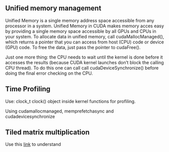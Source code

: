 

## Unified memory management

Unified Memory is a single memory address space accessible from any processor in a system. Unified Memory in CUDA makes memory acces easy by providing a single memory space accessible by all GPUs and CPUs in your system. To allocate data in unified memory, call cudaMallocManaged(), which returns a pointer that you can access from host (CPU) code or device (GPU) code. To free the data, just pass the pointer to cudaFree().

Just one more thing: the CPU needs to wait until the kernel is done before it accesses the results (because CUDA kernel launches don’t block the calling CPU thread). To do this one can call call cudaDeviceSynchronize() before doing the final error checking on the CPU.

## Time Profiling 

Use: clock_t clock() object inside kernel functions for profiling. 

Using cudamallocmanaged, memprefetchasync and cudadevicesynchronize 

## Tiled matrix multiplication

Use this [link](https://penny-xu.github.io/blog/tiled-matrix-multiplication) to understand